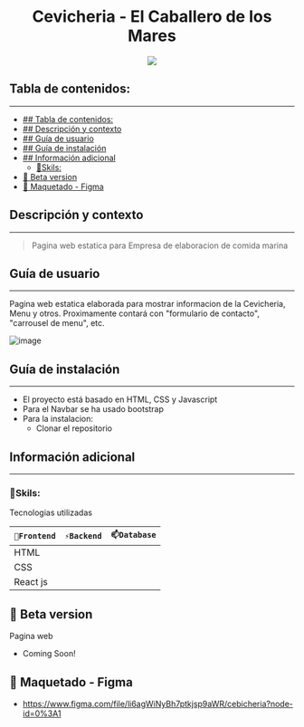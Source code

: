 <h1 align="center">Cevicheria - El Caballero de los Mares</h1>
<p align="center"><img src="https://user-images.githubusercontent.com/81504385/153731420-d67ce3b6-271c-4a93-9191-b153f47d0914.png"/></p> 

## Tabla de contenidos:
---

- [## Tabla de contenidos:](#-tabla-de-contenidos)
- [## Descripción y contexto](#-descripción-y-contexto)
- [## Guía de usuario](#-guía-de-usuario)
- [## Guía de instalación](#-guía-de-instalación)
- [## Información adicional](#-información-adicional)
  - [🔭Skils:](#skils)
- [🌱 Beta version](#-beta-version)
- [🎨 Maquetado - Figma](#-maquetado---figma)


## Descripción y contexto
---

> Pagina web estatica para Empresa de elaboracion de comida marina

## Guía de usuario
---
Pagina web estatica elaborada para mostrar informacion de la Cevicheria, Menu y otros. Proximamente contará con "formulario de contacto", "carrousel de menu", etc.

![image](https://user-images.githubusercontent.com/81504385/153731489-b52b8fff-afc9-4056-aca9-ccec647a62ba.png)

 	
## Guía de instalación
---
* El proyecto está basado en HTML, CSS y Javascript
 * Para el Navbar se ha usado bootstrap
* Para la instalacion:
  * Clonar el repositorio


## Información adicional
---
### 🔭Skils:
Tecnologias utilizadas

| `🔭Frontend` | `⚡Backend` | `📫Database` |
| ------ | ------ | ------ | 
| HTML | |  |
| CSS |  |  |
| React js |  |  |


## 🌱 Beta version
Pagina web
<ul>
<!-- <li> <a href="https://elcaballerosingle.netlify.app/" target="_blank">https://elcaballerosingle.netlify.app/</a> </li> -->
<li>Coming Soon!</li>
</ul>

## 🎨 Maquetado - Figma
<ul>
<li> <a href="https://www.figma.com/file/li6agWiNyBh7ptkjsp9aWR/cebicheria?node-id=0%3A1" target="_blank">https://www.figma.com/file/li6agWiNyBh7ptkjsp9aWR/cebicheria?node-id=0%3A1</a> </li>
</ul>
